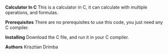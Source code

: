 **Calculator In C**
This is a calculator in C, it can calculate with multiple operations, and formulas.

**Prerequisites**
There are no prerequisites to use this code, you just need any C compiler.

**Installing**
Download the C file, and run it in your C compiler.

**Authors**
Krisztian Drimba
